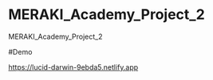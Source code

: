 # MERAKI_Academy_Project_2
MERAKI_Academy_Project_2


#Demo 

https://lucid-darwin-9ebda5.netlify.app
